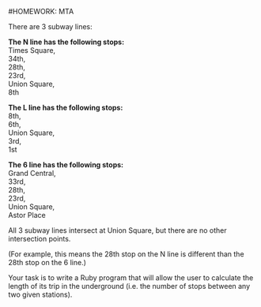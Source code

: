 #HOMEWORK: MTA

There are 3 subway lines: 
 
**The N line has the following stops:**  
Times Square,   
34th,   
28th,  
23rd,  
Union Square,  
8th  
  
**The L line has the following stops:**  
8th,   
6th,  
Union Square,  
3rd,  
1st   

**The 6 line has the following stops:**  
Grand Central,   
33rd,  
28th,  
23rd,  
Union Square,  
Astor Place 

All 3 subway lines intersect at Union Square, but there are no other intersection points.

(For example, this means the 28th stop on the N line is different than the 28th stop on the 6 line.)

Your task is to write a Ruby program that will allow the user to calculate the length of its trip in the underground (i.e. the number of stops between any two given stations). 